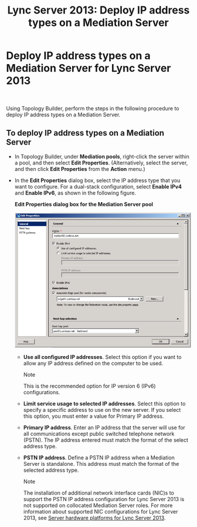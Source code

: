 ﻿---
title: 'Lync Server 2013: Deploy IP address types on a Mediation Server'
TOCTitle: Deploy IP address types on a Mediation Server
ms:assetid: 689ebed5-96ee-4cd4-b7ae-ee2a86a1d9b3
ms:mtpsurl: https://technet.microsoft.com/en-us/library/JJ204964(v=OCS.15)
ms:contentKeyID: 48184376
ms.date: 07/28/2016
mtps_version: v=OCS.15
---

# Deploy IP address types on a Mediation Server for Lync Server 2013

 


Using Topology Builder, perform the steps in the following procedure to deploy IP address types on a Mediation Server.

## To deploy IP address types on a Mediation Server

  - In Topology Builder, under **Mediation pools**, right-click the server within a pool, and then select **Edit Properties**. (Alternatively, select the server, and then click **Edit Properties** from the **Action** menu.)

  - In the **Edit Properties** dialog box, select the IP address type that you want to configure. For a dual-stack configuration, select **Enable IPv4** and **Enable IPv6**, as shown in the following figure.
    
    **Edit Properties dialog box for the Mediation Server pool**
    
    ![Lync Server general properties page with FQDN](images/JJ204964.4e650aca-dbff-4a86-b10d-f0162c032539(OCS.15).png "Lync Server general properties page with FQDN")
    
      - **Use all configured IP addresses**. Select this option if you want to allow any IP address defined on the computer to be used.
        

        > [!NOTE]
        > This is the recommended option for IP version 6 (IPv6) configurations.

    
      - **Limit service usage to selected IP addresses**. Select this option to specify a specific address to use on the new server. If you select this option, you must enter a value for Primary IP address.
    
      - **Primary IP address**. Enter an IP address that the server will use for all communications except public switched telephone network (PSTN). The IP address entered must match the format of the select address type.
    
      - **PSTN IP address**. Define a PSTN IP address when a Mediation Server is standalone. This address must match the format of the selected address type.
        

        > [!NOTE]
        > The installation of additional network interface cards (NIC)s to support the PSTN IP address configuration for Lync Server 2013 is not supported on collocated Mediation Server roles. For more information about supported NIC configurations for Lync Server 2013, see <A href="lync-server-2013-server-hardware-platforms.md">Server hardware platforms for Lync Server 2013</A>.



